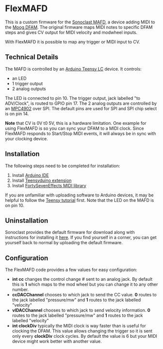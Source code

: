 # FlexMAFD
This is a custom firmware for the [Sonoclast MAFD](https://sonoclast.com/products/mafd/), a device adding MIDI to the [Moog DFAM](https://www.moogmusic.com/products/dfam-drummer-another-mother).
The original firmware maps MIDI notes to specific DFAM steps and gives CV output for MIDI velocity and modwheel inputs.

With FlexMAFD it is possible to map any trigger or MIDI input to CV.

## Technical Details
The MAFD is controlled by an [Arduino Teensy LC](https://www.pjrc.com/store/teensylc.html) device. It controls:
- an LED
- 1 trigger output
- 2 analog outputs

The LED is connected to pin 10. The trigger output, jack labelled "to ADV/Clock", is routed to GPIO pin 17. The 2 analog outputs are controlled by an [MPC4902](http://ww1.microchip.com/downloads/en/devicedoc/22250a.pdf) over SPI. The default pins are used for SPI and SPI chip select is on pin 14.

**Note** that CV is 0V t0 5V, this is a hardware limitation. One example for using FlexMAFD is so you can sync your DFAM to a MIDI clock. Since FlexMAFD responds to Start/Stop MIDI events, it will always be in sync with your clocking device.

## Installation
The following steps need to be completed for installation:
1. Install [Arduino IDE](https://www.arduino.cc/en/Main/Software)
2. Install [Teensyduino extension](https://www.pjrc.com/teensy/td_download.html)
3. Install [FortySevenEffects MIDI library](https://github.com/FortySevenEffects/arduino_midi_library)

If you are unfamiliar with uploading software to Arduino devices, it may be helpful to follow the [Teensy tutorial](https://www.pjrc.com/teensy/tutorial.html) first. Note that the LED on the MAFD is on pin 10.

## Uninstallation
Sonoclast provides the default firmware for download along with instructions for installing it [here](https://sonoclast.com/products/mafd/). If you find yourself in a corner, you can get yourself back to normal by uploading the default firmware.

## Configuration
The FlexMAFD code provides a few values for easy configuration:
- **int cc** changes the control change # sent to an analog jack. By default this is **1** which maps to the mod wheel but you can change it to any other number.
- **ccDACChannel** chooses to which jack to send the CC value. **0** routes to the jack labelled "pressure/mw" and **1** routes to the jack labelled "velocity"
- **vlDACChannel** chooses to which jack to send velocity information. **0** routes to the jack labelled "pressure/mw" and **1** routes to the jack labelled "velocity"
- **int clockDiv** typically the MIDI clock is way faster than is useful for clocking the DFAM. This value allows changing the trigger so it is sent only every **clockDiv** clock cycles. By default the value is 6 but your MIDI device might work better with another value.
